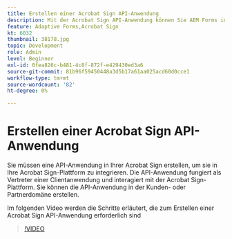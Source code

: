 ```yaml
---
title: Erstellen einer Acrobat Sign API-Anwendung
description: Mit der Acrobat Sign API-Anwendung können Sie AEM Forms in Acrobat Sign integrieren
feature: Adaptive Forms,Acrobat Sign
kt: 6032
thumbnail: 38178.jpg
topic: Development
role: Admin
level: Beginner
exl-id: 0fea826c-b481-4c8f-872f-e429430ed3a6
source-git-commit: 81b96f59450448a3d5b17a61aa025acd60d0cce1
workflow-type: tm+mt
source-wordcount: '82'
ht-degree: 0%

---
```


# Erstellen einer Acrobat Sign API-Anwendung

Sie müssen eine API-Anwendung in Ihrer Acrobat Sign erstellen, um sie in Ihre Acrobat Sign-Plattform zu integrieren. Die API-Anwendung fungiert als Vertreter einer Clientanwendung und interagiert mit der Acrobat Sign-Plattform. Sie können die API-Anwendung in der Kunden- oder Partnerdomäne erstellen.

Im folgenden Video werden die Schritte erläutert, die zum Erstellen einer Acrobat Sign API-Anwendung erforderlich sind

>[!VIDEO](https://video.tv.adobe.com/v/38178/?quality=9&learn=on)
